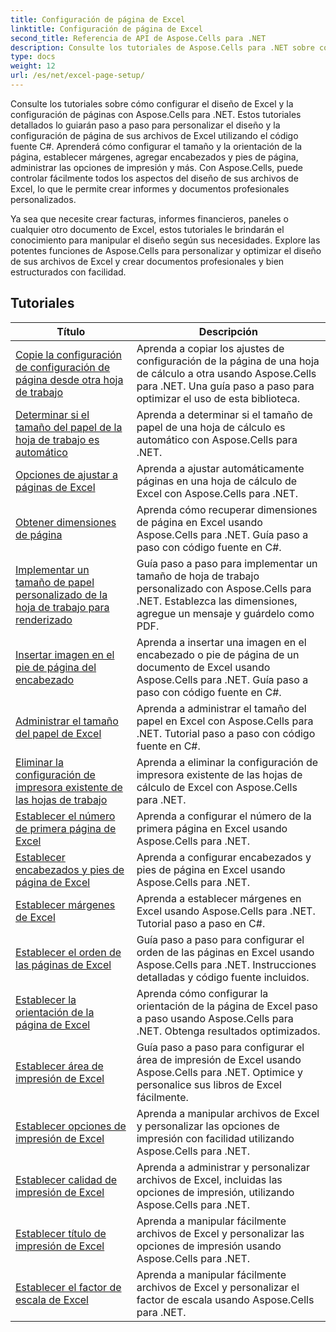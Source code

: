 ```yaml
---
title: Configuración de página de Excel
linktitle: Configuración de página de Excel
second_title: Referencia de API de Aspose.Cells para .NET
description: Consulte los tutoriales de Aspose.Cells para .NET sobre cómo configurar el diseño de página de Excel. Personaliza tus archivos de Excel con facilidad.
type: docs
weight: 12
url: /es/net/excel-page-setup/
---
```

Consulte los tutoriales sobre cómo configurar el diseño de Excel y la configuración de páginas con Aspose.Cells para .NET. Estos tutoriales detallados lo guiarán paso a paso para personalizar el diseño y la configuración de página de sus archivos de Excel utilizando el código fuente C#. Aprenderá cómo configurar el tamaño y la orientación de la página, establecer márgenes, agregar encabezados y pies de página, administrar las opciones de impresión y más. Con Aspose.Cells, puede controlar fácilmente todos los aspectos del diseño de sus archivos de Excel, lo que le permite crear informes y documentos profesionales personalizados.

Ya sea que necesite crear facturas, informes financieros, paneles o cualquier otro documento de Excel, estos tutoriales le brindarán el conocimiento para manipular el diseño según sus necesidades. Explore las potentes funciones de Aspose.Cells para personalizar y optimizar el diseño de sus archivos de Excel y crear documentos profesionales y bien estructurados con facilidad.

## Tutoriales 
| Título | Descripción |
| --- | --- |
| [Copie la configuración de configuración de página desde otra hoja de trabajo](./copy-page-setup-settings-from-other-worksheet/) | Aprenda a copiar los ajustes de configuración de la página de una hoja de cálculo a otra usando Aspose.Cells para .NET. Una guía paso a paso para optimizar el uso de esta biblioteca. |  
| [Determinar si el tamaño del papel de la hoja de trabajo es automático](./determine-if-paper-size-of-worksheet-is-automatic/) | Aprenda a determinar si el tamaño de papel de una hoja de cálculo es automático con Aspose.Cells para .NET. |  
| [Opciones de ajustar a páginas de Excel](./fit-to-excel-pages-options/) | Aprenda a ajustar automáticamente páginas en una hoja de cálculo de Excel con Aspose.Cells para .NET. |  
| [Obtener dimensiones de página](./get-page-dimensions/) | Aprenda cómo recuperar dimensiones de página en Excel usando Aspose.Cells para .NET. Guía paso a paso con código fuente en C#. |  
| [Implementar un tamaño de papel personalizado de la hoja de trabajo para renderizado](./implement-custom-paper-size-of-worksheet-for-rendering/) | Guía paso a paso para implementar un tamaño de hoja de trabajo personalizado con Aspose.Cells para .NET. Establezca las dimensiones, agregue un mensaje y guárdelo como PDF. |  
| [Insertar imagen en el pie de página del encabezado](./insert-image-in-header-footer/) | Aprenda a insertar una imagen en el encabezado o pie de página de un documento de Excel usando Aspose.Cells para .NET. Guía paso a paso con código fuente en C#. |  
| [Administrar el tamaño del papel de Excel](./manage-excel-paper-size/) | Aprenda a administrar el tamaño del papel en Excel con Aspose.Cells para .NET. Tutorial paso a paso con código fuente en C#. |  
| [Eliminar la configuración de impresora existente de las hojas de trabajo](./remove-existing-printer-settings-of-worksheets/) | Aprenda a eliminar la configuración de impresora existente de las hojas de cálculo de Excel con Aspose.Cells para .NET. |  
| [Establecer el número de primera página de Excel](./set-excel-first-page-number/) | Aprenda a configurar el número de la primera página en Excel usando Aspose.Cells para .NET. |  
| [Establecer encabezados y pies de página de Excel](./set-excel-headers-and-footers/) | Aprenda a configurar encabezados y pies de página en Excel usando Aspose.Cells para .NET. |  
| [Establecer márgenes de Excel](./set-excel-margins/) | Aprenda a establecer márgenes en Excel usando Aspose.Cells para .NET. Tutorial paso a paso en C#. |  
| [Establecer el orden de las páginas de Excel](./set-excel-page-order/) | Guía paso a paso para configurar el orden de las páginas en Excel usando Aspose.Cells para .NET. Instrucciones detalladas y código fuente incluidos. |  
| [Establecer la orientación de la página de Excel](./set-excel-page-orientation/) | Aprenda cómo configurar la orientación de la página de Excel paso a paso usando Aspose.Cells para .NET. Obtenga resultados optimizados. |  
| [Establecer área de impresión de Excel](./set-excel-print-area/) | Guía paso a paso para configurar el área de impresión de Excel usando Aspose.Cells para .NET. Optimice y personalice sus libros de Excel fácilmente. |  
| [Establecer opciones de impresión de Excel](./set-excel-print-options/) | Aprenda a manipular archivos de Excel y personalizar las opciones de impresión con facilidad utilizando Aspose.Cells para .NET. |  
| [Establecer calidad de impresión de Excel](./set-excel-print-quality/) | Aprenda a administrar y personalizar archivos de Excel, incluidas las opciones de impresión, utilizando Aspose.Cells para .NET. |  
| [Establecer título de impresión de Excel](./set-excel-print-title/) | Aprenda a manipular fácilmente archivos de Excel y personalizar las opciones de impresión usando Aspose.Cells para .NET. |  
| [Establecer el factor de escala de Excel](./set-excel-scaling-factor/) | Aprenda a manipular fácilmente archivos de Excel y personalizar el factor de escala usando Aspose.Cells para .NET. |  